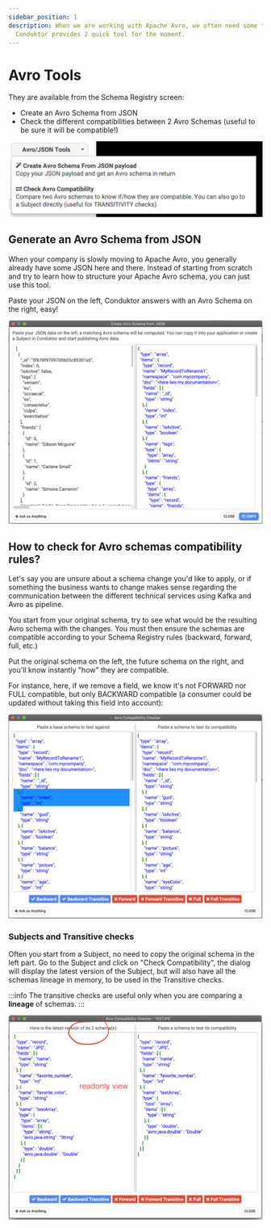 ```yaml
---
sidebar_position: 1
description: When we are working with Apache Avro, we often need some tools to help us out.
  Conduktor provides 2 quick tool for the moment.
---
```


# Avro Tools

They are available from the Schema Registry screen:

- Create an Avro Schema from JSON
- Check the different compatibilities between 2 Avro Schemas \(useful to be sure it will be compatible!\)

![](../assets/screenshot-2020-09-20-at-19.19.14.png)

## Generate an Avro Schema from JSON

When your company is slowly moving to Apache Avro, you generally already have some JSON here and there. Instead of starting from scratch and try to learn how to structure your Apache Avro schema, you can just use this tool.

Paste your JSON on the left, Conduktor answers with an Avro Schema on the right, easy!

![](../assets/screenshot-2020-09-20-at-19.22.55.png)

## How to check for Avro schemas compatibility rules?

Let's say you are unsure about a schema change you'd like to apply, or if something the business wants to change makes sense regarding the communication between the different technical services using Kafka and Avro as pipeline.

You start from your original schema, try to see what would be the resulting Avro schema with the changes. You must then ensure the schemas are compatible according to your Schema Registry rules \(backward, forward, full, etc.\)

Put the original schema on the left, the future schema on the right, and you'll know instantly "how" they are compatible.

For instance, here, if we remove a field, we know it's not FORWARD nor FULL compatible, but only BACKWARD compatible \(a consumer could be updated without taking this field into account\):

![Removing "index" field makes the compatibility only Backward](../assets/screenshot-2020-09-20-at-19.25.20.png)

### Subjects and Transitive checks

Often you start from a Subject, no need to copy the original schema in the left part. Go to the Subject and click on "Check Compatibility", the dialog will display the latest version of the Subject, but will also have all the schemas lineage in memory, to be used in the Transitive checks.

:::info
The transitive checks are useful only when you are comparing a **lineage** of
schemas.
:::

![](../assets/screenshot-2020-09-20-at-19.33.50.png)
